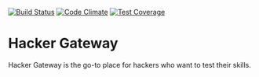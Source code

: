 [![Build Status](https://travis-ci.org/juampi/hackergateway.svg?branch=master)](https://travis-ci.org/juampi/hackergateway)
[![Code Climate](https://codeclimate.com/github/juampi/hackergateway/badges/gpa.svg)](https://codeclimate.com/github/juampi/hackergateway)
[![Test Coverage](https://codeclimate.com/github/juampi/hackergateway/badges/coverage.svg)](https://codeclimate.com/github/juampi/hackergateway/coverage)

# Hacker Gateway

Hacker Gateway is the go-to place for hackers who want to test their skills.
